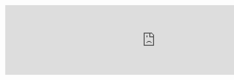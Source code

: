 <iframe src="https://wwwdev.ebi.ac.uk/training/online/courses/wp-admin/admin-ajax.php?action=h5p_embed&id=1" width="958" height="223" frameborder="0" allowfullscreen="allowfullscreen" title="Capital of India"></iframe><script src="https://wwwdev.ebi.ac.uk/training/online/courses/wp-content/plugins/h5p/h5p-php-library/js/h5p-resizer.js" charset="UTF-8"></script>
